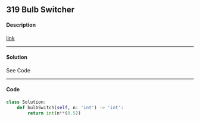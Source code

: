 ## 319 Bulb Switcher

#### Description

[link](https://leetcode.com/problems/bulb-switcher/)

---

#### Solution

See Code

---

#### Code

```python
class Solution:
    def bulbSwitch(self, n: 'int') -> 'int':
        return int(n**(0.5))
```
